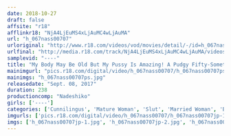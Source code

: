 ```yaml
---
date: 2018-10-27
draft: false
affsite: "r18"
afflinkr18: "NjA4LjEuMS4xLjAuMC4wLjAuMA"
url: "h_067nass00707"
urloriginal: "http://www.r18.com/videos/vod/movies/detail/-/id=h_067nass00707"
urlfinal: "http://media.r18.com/track/NjA4LjEuMS4xLjAuMC4wLjAuMA/videos/vod/movies/detail/-/id=h_067nass00707"
samplevid: "----"
title: "My Body May Be Old But My Pussy Is Amazing! A Pudgy Fifty-Something Lives A Fuck Fest Theater of Life 4 Hours"
mainimgurl: "pics.r18.com/digital/video/h_067nass00707/h_067nass00707ps.jpg"
mainimgs: "h_067nass00707ps.jpg"
releasedate: "Sept. 08, 2017"
duration: 238
productioncomp: "Nadeshiko"
girls: ['----']
categories: ['Cunnilingus', 'Mature Woman', 'Slut', 'Married Woman', 'Big Tits', 'Chubby', 'Big Tits Lover', 'Genital Close-Up', 'Creampie', 'Over 4 Hours']
imgurls: ['pics.r18.com/digital/video/h_067nass00707/h_067nass00707jp-1.jpg', 'pics.r18.com/digital/video/h_067nass00707/h_067nass00707jp-2.jpg', 'pics.r18.com/digital/video/h_067nass00707/h_067nass00707jp-3.jpg', 'pics.r18.com/digital/video/h_067nass00707/h_067nass00707jp-4.jpg', 'pics.r18.com/digital/video/h_067nass00707/h_067nass00707jp-5.jpg', 'pics.r18.com/digital/video/h_067nass00707/h_067nass00707jp-6.jpg', 'pics.r18.com/digital/video/h_067nass00707/h_067nass00707jp-7.jpg', 'pics.r18.com/digital/video/h_067nass00707/h_067nass00707jp-8.jpg', 'pics.r18.com/digital/video/h_067nass00707/h_067nass00707jp-9.jpg', 'pics.r18.com/digital/video/h_067nass00707/h_067nass00707jp-10.jpg', 'pics.r18.com/digital/video/h_067nass00707/h_067nass00707jp-11.jpg', 'pics.r18.com/digital/video/h_067nass00707/h_067nass00707jp-12.jpg', 'pics.r18.com/digital/video/h_067nass00707/h_067nass00707jp-13.jpg', 'pics.r18.com/digital/video/h_067nass00707/h_067nass00707jp-14.jpg', 'pics.r18.com/digital/video/h_067nass00707/h_067nass00707jp-15.jpg', 'pics.r18.com/digital/video/h_067nass00707/h_067nass00707jp-16.jpg', 'pics.r18.com/digital/video/h_067nass00707/h_067nass00707jp-17.jpg', 'pics.r18.com/digital/video/h_067nass00707/h_067nass00707jp-18.jpg', 'pics.r18.com/digital/video/h_067nass00707/h_067nass00707jp-19.jpg', 'pics.r18.com/digital/video/h_067nass00707/h_067nass00707jp-20.jpg']
imgs: ['h_067nass00707jp-1.jpg', 'h_067nass00707jp-2.jpg', 'h_067nass00707jp-3.jpg', 'h_067nass00707jp-4.jpg', 'h_067nass00707jp-5.jpg', 'h_067nass00707jp-6.jpg', 'h_067nass00707jp-7.jpg', 'h_067nass00707jp-8.jpg', 'h_067nass00707jp-9.jpg', 'h_067nass00707jp-10.jpg', 'h_067nass00707jp-11.jpg', 'h_067nass00707jp-12.jpg', 'h_067nass00707jp-13.jpg', 'h_067nass00707jp-14.jpg', 'h_067nass00707jp-15.jpg', 'h_067nass00707jp-16.jpg', 'h_067nass00707jp-17.jpg', 'h_067nass00707jp-18.jpg', 'h_067nass00707jp-19.jpg', 'h_067nass00707jp-20.jpg']
---
```


